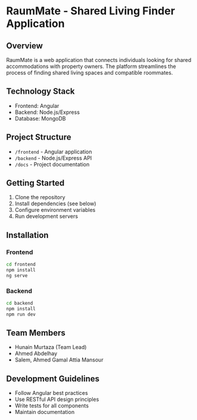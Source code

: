 # RaumMate - Shared Living Finder Application

## Overview
RaumMate is a web application that connects individuals looking for shared accommodations with property owners. The platform streamlines the process of finding shared living spaces and compatible roommates.

## Technology Stack
- Frontend: Angular
- Backend: Node.js/Express
- Database: MongoDB

## Project Structure
- `/frontend` - Angular application
- `/backend` - Node.js/Express API
- `/docs` - Project documentation

## Getting Started
1. Clone the repository
2. Install dependencies (see below)
3. Configure environment variables
4. Run development servers

## Installation

### Frontend
```bash
cd frontend
npm install
ng serve
```

### Backend
```bash
cd backend
npm install
npm run dev
```

## Team Members
- Hunain Murtaza (Team Lead)
- Ahmed Abdelhay
- Salem, Ahmed Gamal Attia Mansour

## Development Guidelines
- Follow Angular best practices
- Use RESTful API design principles
- Write tests for all components
- Maintain documentation
